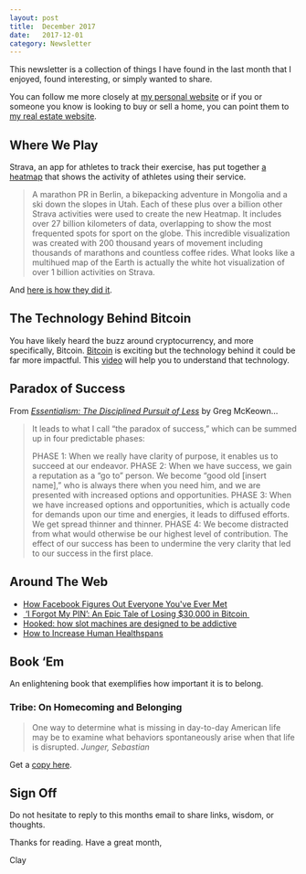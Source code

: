 ```yaml
---
layout: post
title:  December 2017
date:   2017-12-01
category: Newsletter
---
```


This newsletter is a collection of things I have found in the last month that I enjoyed, found interesting, or simply wanted to share.

You can follow me more closely at [my personal website](http://claycarson.net "Personal Website") or if you or someone you know is looking to buy or sell a home, you can point them to [my real estate website](http://claycarson.com "Business Website ").

## Where We Play

Strava, an app for athletes to track their exercise, has put together [a heatmap](https://blog.strava.com/galleries/heatmap/ "Strava Heatmap") that shows the activity of athletes using their service.

> A marathon PR in Berlin, a bikepacking adventure in Mongolia and a ski down the slopes in Utah. Each of these plus over a billion other Strava activities were used to create the new Heatmap. It includes over 27 billion kilometers of data, overlapping to show the most frequented spots for sport on the globe. This incredible visualization was created with 200 thousand years of movement including thousands of marathons and countless coffee rides. What looks like a multihued map of the Earth is actually the white hot visualization of over 1 billion activities on Strava.

And [here is how they did it](https://medium.com/strava-engineering/the-global-heatmap-now-6x-hotter-23fc01d301de?_branch_match_id=348555951834760884 "Strava Heatmap Engineering").

## The Technology Behind Bitcoin

You have likely heard the buzz around cryptocurrency, and more specifically, Bitcoin. [Bitcoin](https://bitcoin.org/en/ "Bitcoin") is exciting but the technology behind it could be far more impactful. This [video](https://www.youtube.com/watch?v=_160oMzblY8&app=desktop "video") will help you to understand that technology.

## Paradox of Success

From [_Essentialism: The Disciplined Pursuit of Less_](https://www.amazon.com/dp/0804137382/ "Essentialism: The Disciplined Pursuit of Less") by Greg McKeown…

> It leads to what I call “the paradox of success,” which can be summed up in four predictable phases: 
> 
> PHASE 1: When we really have clarity of purpose, it enables us to succeed at our endeavor. 
> PHASE 2: When we have success, we gain a reputation as a “go to” person. We become “good old [insert name],” who is always there when you need him, and we are presented with increased options and opportunities. 
> PHASE 3: When we have increased options and opportunities, which is actually code for demands upon our time and energies, it leads to diffused efforts. We get spread thinner and thinner.
> PHASE 4: We become distracted from what would otherwise be our highest level of contribution. The effect of our success has been to undermine the very clarity that led to our success in the first place. 

## Around The Web

- [How Facebook Figures Out Everyone You've Ever Met](https://gizmodo.com/how-facebook-figures-out-everyone-youve-ever-met-1819822691 "How Facebook Figures Out Everyone You've Ever Met")
- [ ‘I Forgot My PIN’: An Epic Tale of Losing $30,000 in Bitcoin ](https://www.wired.com/story/i-forgot-my-pin-an-epic-tale-of-losing-dollar30000-in-bitcoin/ "‘I Forgot My PIN’: An Epic Tale of Losing $30,000 in Bitcoin")
- [Hooked: how slot machines are designed to be addictive](https://www.theguardian.com/australia-news/datablog/ng-interactive/2017/sep/28/hooked-how-pokies-are-designed-to-be-addictive "Hooked: how slot machines are designed to be addictive")
- [How to Increase Human Healthspans](https://www.youtube.com/watch?v=MjdpR-TY6QU "How to Increase Human Healthspans")

## Book ‘Em

An enlightening book that exemplifies how important it is to belong.

### Tribe: On Homecoming and Belonging 

> One way to determine what is missing in day-to-day American life may be to examine what behaviors spontaneously arise when that life is disrupted.
> _Junger, Sebastian_

Get a [copy here](https://www.amazon.com/Tribe-Homecoming-Belonging-Sebastian-Junger/dp/1455566381/ref=asap_bc?ie=UTF8 "Tribe: On Homecoming and Belonging").

## Sign Off

Do not hesitate to reply to this months email to share links, wisdom, or thoughts.

Thanks for reading. Have a great month,

Clay